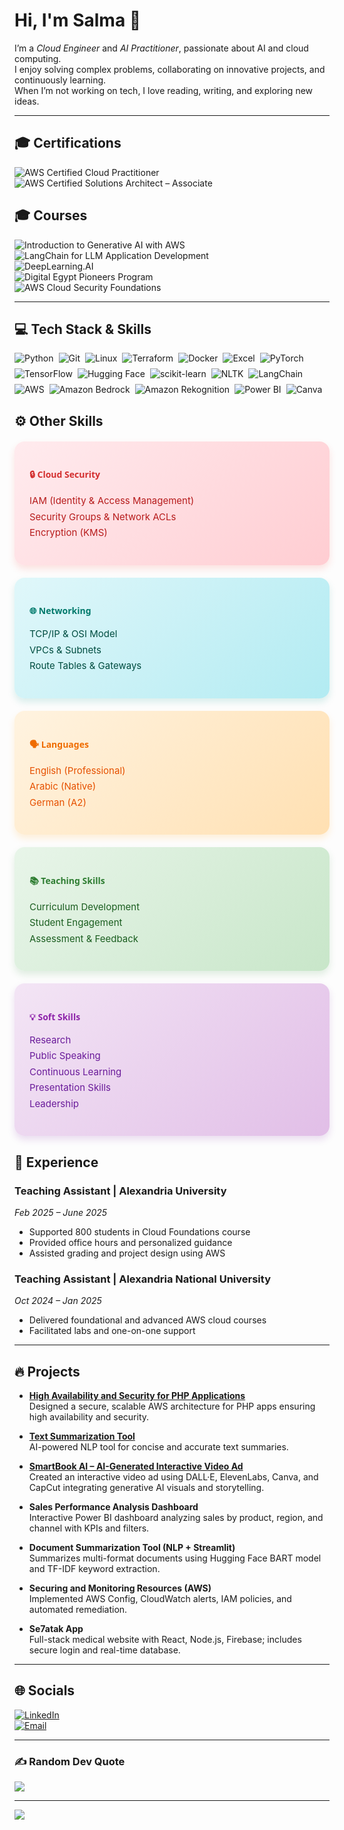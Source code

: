 # Hi, I'm Salma 👋  
I’m a *Cloud Engineer* and *AI Practitioner*, passionate about AI and cloud computing.  
I enjoy solving complex problems, collaborating on innovative projects, and continuously learning.  
When I’m not working on tech, I love reading, writing, and exploring new ideas.

---

## 🎓 Certifications

![AWS Certified Cloud Practitioner](https://img.shields.io/badge/AWS%20Cloud%20Practitioner-%23FF9900?style=for-the-badge&logo=amazon-aws&logoColor=white)  
![AWS Certified Solutions Architect – Associate](https://img.shields.io/badge/AWS%20Solutions%20Architect%20--%20Associate-%23FF9900?style=for-the-badge&logo=amazon-aws&logoColor=white) 

## 🎓 Courses
![Introduction to Generative AI with AWS](https://img.shields.io/badge/Generative%20AI%20with%20AWS-%23007ACC?style=for-the-badge&logo=udacity&logoColor=blue)  
![LangChain for LLM Application Development](https://img.shields.io/badge/LangChain-0098D3?style=for-the-badge&logo=python&logoColor=green)  
![DeepLearning.AI](https://img.shields.io/badge/DeepLearning.AI-%230072C6?style=for-the-badge&logo=deeplearning-ai&logoColor=white)  
![Digital Egypt Pioneers Program](https://img.shields.io/badge/Digital%20Egypt%20Pioneers-%2300A859?style=for-the-badge&logo=government&logoColor=white)  
![AWS Cloud Security Foundations](https://img.shields.io/badge/AWS%20Cloud%20Security-%23FF9900?style=for-the-badge&logo=amazon-aws&logoColor=white)  

---

## 💻 Tech Stack & Skills


<div style="display: flex; flex-wrap: wrap; gap: 8px; max-width: 600px;">

  <img src="https://img.shields.io/badge/python-1E90FF?style=for-the-badge&logo=python&logoColor=white" alt="Python" />
  <img src="https://img.shields.io/badge/git-F9D71C?style=for-the-badge&logo=git&logoColor=black" alt="Git" />
  <img src="https://img.shields.io/badge/Linux-808080?style=for-the-badge&logo=linux&logoColor=white" alt="Linux" />
  <img src="https://img.shields.io/badge/Terraform-800080?style=for-the-badge&logo=terraform&logoColor=white" alt="Terraform" />
  <img src="https://img.shields.io/badge/Docker-708090?style=for-the-badge&logo=docker&logoColor=white" alt="Docker" />
  <img src="https://img.shields.io/badge/Excel-F9D71C?style=for-the-badge&logo=microsoft-excel&logoColor=black" alt="Excel" />
  <img src="https://img.shields.io/badge/PyTorch-FF0000?style=for-the-badge&logo=PyTorch&logoColor=white" alt="PyTorch" />
  <img src="https://img.shields.io/badge/TensorFlow-1E90FF?style=for-the-badge&logo=TensorFlow&logoColor=white" alt="TensorFlow" />
  <img src="https://img.shields.io/badge/HuggingFace-DA70D6?style=for-the-badge&logo=huggingface&logoColor=white" alt="Hugging Face" />
  <img src="https://img.shields.io/badge/scikit--learn-1E90FF?style=for-the-badge&logo=scikit-learn&logoColor=white" alt="scikit-learn" />
  <img src="https://img.shields.io/badge/NLTK-DA70D6?style=for-the-badge&logo=python&logoColor=white" alt="NLTK" />
  <img src="https://img.shields.io/badge/LangChain-BA55D3?style=for-the-badge&logo=python&logoColor=white" alt="LangChain" />
  <img src="https://img.shields.io/badge/AWS-FF0000?style=for-the-badge&logo=amazon-aws&logoColor=white" alt="AWS" />
  <img src="https://img.shields.io/badge/Amazon%20Bedrock-FF0000?style=for-the-badge&logo=amazon-aws&logoColor=white" alt="Amazon Bedrock" />
  <img src="https://img.shields.io/badge/Amazon%20Rekognition-3EB489?style=for-the-badge&logo=amazon-aws&logoColor=white" alt="Amazon Rekognition" />
  <img src="https://img.shields.io/badge/Power%20BI-F2C811?style=for-the-badge&logo=microsoft-power-bi&logoColor=black" alt="Power BI" />
  <img src="https://img.shields.io/badge/Canva-FF8C00?style=for-the-badge&logo=canva&logoColor=white" alt="Canva" />

</div>



## ⚙️ Other Skills

<div style="display: flex; flex-wrap: wrap; gap: 20px; max-width: 960px; margin-top: 20px;">

  <div style="flex: 1; min-width: 230px; background: linear-gradient(135deg, #FFEBEE, #FFCDD2); border-radius: 16px; padding: 24px; box-shadow: 0 6px 12px rgba(244, 67, 54, 0.15);">
    <h4 style="color: #D32F2F; margin-bottom: 14px; font-weight: 700; font-family: 'Segoe UI', Tahoma, Geneva, Verdana, sans-serif;">🔒 Cloud Security</h4>
    <ul style="list-style-type:none; padding-left:0; color: #B71C1C; line-height: 1.7; font-size: 15px;">
      <li>IAM (Identity & Access Management)</li>
      <li>Security Groups & Network ACLs</li>
      <li>Encryption (KMS)</li>
    </ul>
  </div>

  <div style="flex: 1; min-width: 230px; background: linear-gradient(135deg, #E0F7FA, #B2EBF2); border-radius: 16px; padding: 24px; box-shadow: 0 6px 12px rgba(0, 150, 136, 0.15);">
    <h4 style="color: #00796B; margin-bottom: 14px; font-weight: 700; font-family: 'Segoe UI', Tahoma, Geneva, Verdana, sans-serif;">🌐 Networking</h4>
    <ul style="list-style-type:none; padding-left:0; color: #004D40; line-height: 1.7; font-size: 15px;">
      <li>TCP/IP & OSI Model</li>
      <li>VPCs & Subnets</li>
      <li>Route Tables & Gateways</li>
    </ul>
  </div>

  <div style="flex: 1; min-width: 230px; background: linear-gradient(135deg, #FFF3E0, #FFE0B2); border-radius: 16px; padding: 24px; box-shadow: 0 6px 12px rgba(255, 152, 0, 0.15);">
    <h4 style="color: #EF6C00; margin-bottom: 14px; font-weight: 700; font-family: 'Segoe UI', Tahoma, Geneva, Verdana, sans-serif;">🗣️ Languages</h4>
    <ul style="list-style-type:none; padding-left:0; color: #E65100; line-height: 1.7; font-size: 15px;">
      <li>English (Professional)</li>
      <li>Arabic (Native)</li>
      <li>German (A2)</li>
    </ul>
  </div>

  <div style="flex: 1; min-width: 230px; background: linear-gradient(135deg, #E8F5E9, #C8E6C9); border-radius: 16px; padding: 24px; box-shadow: 0 6px 12px rgba(56, 142, 60, 0.15);">
    <h4 style="color: #2E7D32; margin-bottom: 14px; font-weight: 700; font-family: 'Segoe UI', Tahoma, Geneva, Verdana, sans-serif;">📚 Teaching Skills</h4>
    <ul style="list-style-type:none; padding-left:0; color: #1B5E20; line-height: 1.7; font-size: 15px;">
      <li>Curriculum Development</li>
      <li>Student Engagement</li>
      <li>Assessment & Feedback</li>
    </ul>
  </div>

  <div style="flex: 1; min-width: 230px; background: linear-gradient(135deg, #F3E5F5, #E1BEE7); border-radius: 16px; padding: 24px; box-shadow: 0 6px 12px rgba(123, 31, 162, 0.15);">
    <h4 style="color: #8E24AA; margin-bottom: 14px; font-weight: 700; font-family: 'Segoe UI', Tahoma, Geneva, Verdana, sans-serif;">💡 Soft Skills</h4>
    <ul style="list-style-type:none; padding-left:0; color: #6A1B9A; line-height: 1.7; font-size: 15px;">
      <li>Research</li>
      <li>Public Speaking</li>
      <li>Continuous Learning</li>
      <li>Presentation Skills</li>
      <li>Leadership</li>
    </ul>
  </div>

</div>








## 💼 Experience

 

### Teaching Assistant | Alexandria University  
*Feb 2025 – June 2025*  
- Supported 800 students in Cloud Foundations course  
- Provided office hours and personalized guidance  
- Assisted grading and project design using AWS  

### Teaching Assistant | Alexandria National University  
*Oct 2024 – Jan 2025*  
- Delivered foundational and advanced AWS cloud courses  
- Facilitated labs and one-on-one support  

---

## 🔥 Projects

- **[High Availability and Security for PHP Applications](https://github.com/Salma22C/awsprojects/tree/main/High%20Availability%20and%20Security%20for%20PHP%20Applications%20)**  
  Designed a secure, scalable AWS architecture for PHP apps ensuring high availability and security.

- **[Text Summarization Tool](https://github.com/Salma22C/AIprojects/blob/main/Text%20Summarization%20Tool/%20textsumm.py)**  
  AI-powered NLP tool for concise and accurate text summaries.

- **[SmartBook AI – AI-Generated Interactive Video Ad](https://drive.google.com/file/d/1hVCBrN2lwGb4EfjzW1cQUwJD9IRsgr1w/view?usp=sharing)**  
  Created an interactive video ad using DALL·E, ElevenLabs, Canva, and CapCut integrating generative AI visuals and storytelling.

- **Sales Performance Analysis Dashboard**  
  Interactive Power BI dashboard analyzing sales by product, region, and channel with KPIs and filters.

- **Document Summarization Tool (NLP + Streamlit)**  
  Summarizes multi-format documents using Hugging Face BART model and TF-IDF keyword extraction.

- **Securing and Monitoring Resources (AWS)**  
  Implemented AWS Config, CloudWatch alerts, IAM policies, and automated remediation.

- **Se7atak App**  
  Full-stack medical website with React, Node.js, Firebase; includes secure login and real-time database.

---

## 🌐 Socials

[![LinkedIn](https://img.shields.io/badge/LinkedIn-%230077B5.svg?logo=linkedin&logoColor=white)](https://linkedin.com/in/salma-mohamed-kassem)  
[![Email](https://img.shields.io/badge/Email-D14836?logo=gmail&logoColor=white)](mailto:salmakassem6@gmail.com)  

---

### ✍ Random Dev Quote  
![](https://quotes-github-readme.vercel.app/api?type=horizontal&theme=radical)

---

[![](https://visitcount.itsvg.in/api?id=SalmaMohamed22&icon=0&color=0)](https://visitcount.itsvg.in)
